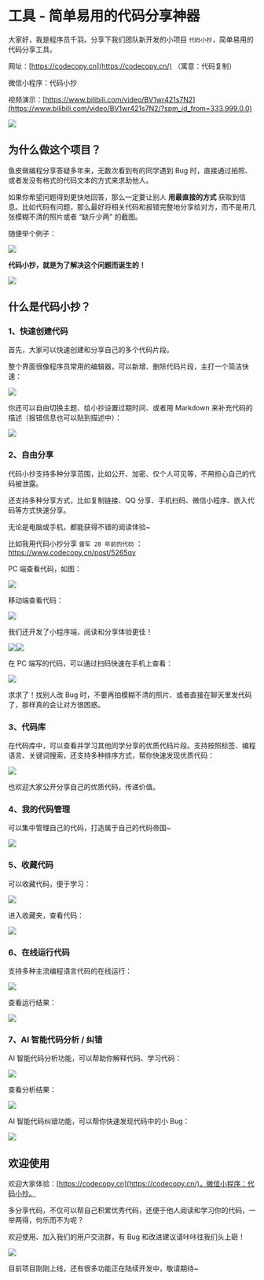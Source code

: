 # 工具 - 简单易用的代码分享神器

大家好，我是程序员千羽。分享下我们团队新开发的小项目 `代码小抄`，简单易用的代码分享工具。

网址：[https://codecopy.cn](https://codecopy.cn/) （寓意：代码复制）

微信小程序：代码小抄

视频演示：[https://www.bilibili.com/video/BV1wr421s7N2](https://www.bilibili.com/video/BV1wr421s7N2/?spm_id_from=333.999.0.0)

![](https://pic.yupi.icu/5563/202404191332836.png)

## **为什么做这个项目？**

鱼皮做编程分享答疑多年来，无数次看到有的同学遇到 Bug 时，直接通过拍照、或者发没有格式的代码文本的方式来求助他人。

如果你希望问题得到更快地回答，那么一定要让别人 **用最直接的方式** 获取到信息。比如代码有问题，那么最好将相关代码和报错完整地分享给对方，而不是用几张模糊不清的照片或者 “缺斤少两” 的截图。

随便举个例子：

![](https://pic.yupi.icu/5563/202404191332072.png)

**代码小抄，就是为了解决这个问题而诞生的！**

![](https://pic.yupi.icu/5563/202404191332818.png)

## **什么是代码小抄？**

### **1、快速创建代码**

首先，大家可以快速创建和分享自己的多个代码片段。

整个界面很像程序员常用的编辑器，可以新增、删除代码片段，主打一个简洁快速：

![](https://pic.yupi.icu/5563/202404191332888.png)

你还可以自由切换主题、给小抄设置过期时间、或者用 Markdown 来补充代码的描述（报错信息也可以贴到描述中）：

![](https://pic.yupi.icu/5563/202404191332782.png)

### **2、自由分享**

代码小抄支持多种分享范围，比如公开、加密、仅个人可见等，不用担心自己的代码被泄露。

还支持多种分享方式，比如复制链接、QQ 分享、手机扫码、微信小程序、嵌入代码等方式快速分享。

无论是电脑或手机，都能获得不错的阅读体验~

比如我用代码小抄分享 `雷军 28 年前的代码` ：https://www.codecopy.cn/post/5265qv

PC 端查看代码，如图：

![](https://pic.yupi.icu/5563/202404191332850.png)

移动端查看代码：

![](https://pic.yupi.icu/5563/202404191332389.png)

我们还开发了小程序端，阅读和分享体验更佳！

![](https://pic.yupi.icu/5563/202404191332397.jpeg)![](https://pic.yupi.icu/5563/202404191332798.jpeg)

在 PC 端写的代码，可以通过扫码快速在手机上查看：

![](https://pic.yupi.icu/5563/202404191332158.png)

求求了！找别人改 Bug 时，不要再拍模糊不清的照片、或者直接在聊天里发代码了，那样真的会让对方很困惑。

### **3、代码库**

在代码库中，可以查看并学习其他同学分享的优质代码片段。支持按照标签、编程语言、关键词搜索，还支持多种排序方式，帮你快速发现优质代码：

![](https://pic.yupi.icu/5563/202404191332438.png)

也欢迎大家公开分享自己的优质代码，传递价值。

### **4、我的代码管理**

可以集中管理自己的代码，打造属于自己的代码帝国~

![](https://pic.yupi.icu/5563/202404191332544.png)

### **5、收藏代码**

可以收藏代码，便于学习：

![](https://pic.yupi.icu/5563/202404191332570.png)

进入收藏夹，查看代码：

![](https://pic.yupi.icu/5563/202404191332942.png)

### **6、在线运行代码**

支持多种主流编程语言代码的在线运行：

![](https://pic.yupi.icu/5563/202404191332202.png)

查看运行结果：

![](https://pic.yupi.icu/5563/202404191332543.png)

### **7、AI 智能代码分析 / 纠错**

AI 智能代码分析功能，可以帮助你解释代码、学习代码：

![](https://pic.yupi.icu/5563/202404191332890.png)

查看分析结果：

![](https://pic.yupi.icu/5563/202404191332143.png)

AI 智能代码纠错功能，可以帮你快速发现代码中的小 Bug：

![](https://pic.yupi.icu/5563/202404191332613.png)

## **欢迎使用**

欢迎大家体验：[https://codecopy.cn](https://codecopy.cn/)，微信小程序：代码小抄。

多分享代码，不仅可以帮自己积累优秀代码，还便于他人阅读和学习你的代码，一举两得，何乐而不为呢？

欢迎使用、加入我们的用户交流群，有 Bug 和改进建议请咔咔往我们头上砸！

![](https://pic.yupi.icu/5563/202404191332547.png)

目前项目刚刚上线，还有很多功能正在陆续开发中，敬请期待~
